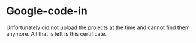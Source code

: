 # Google-code-in

Unfortunately did not upload the projects at the time and cannot find them anymore. All that is left is this certificate.
